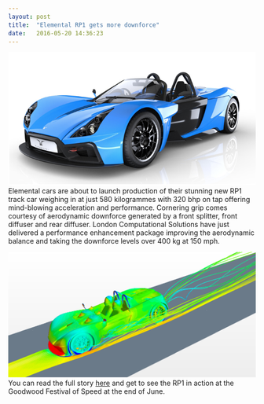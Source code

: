 ```yaml
---
layout: post
title:  "Elemental RP1 gets more downforce"
date:   2016-05-20 14:36:23
---
```


<span class="image featured"><img src="/images/Elemental-pics/RP1.png" alt=""></span>
Elemental cars are about to launch production of their stunning new RP1 track car weighing in at just 580 kilogrammes with 320 bhp on tap offering mind-blowing acceleration and performance. Cornering grip comes courtesy of aerodynamic downforce generated by a front splitter, front diffuser and rear diffuser. London Computational Solutions have just delivered a performance enhancement package improving the aerodynamic balance and taking the downforce levels over 400 kg at 150 mph.

<span class="image featured"><img src="/images/Elemental-pics/pic7.png" alt=""></span>
You can read the full story <a href="/elemental">here</a> and get to see the RP1 in action at the Goodwood Festival of Speed at the end of June. 
